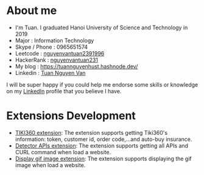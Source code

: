 # About me
- I'm Tuan. I graduated Hanoi University of Science and Technology in 2019
- Major : Information Technology
- Skype / Phone : 0965651574
- Leetcode : [nguyenvantuan2391996](https://leetcode.com/nguyenvantuan2391996/)
- HackerRank : [nguyenvantuan231](https://www.hackerrank.com/nguyenvantuan231)
- My blog : https://tuannguyenhust.hashnode.dev/
- Linkedin : [Tuan Nguyen Van](https://www.linkedin.com/in/tuan-nguyen-van-555315156/)

I will be super happy if you could help me endorse some skills or knowledge on my [LinkedIn](https://www.linkedin.com/in/tuan-nguyen-van-555315156/) profile that you believe I have.

# Extensions Development
- [TIKI360 extension](https://github.com/nguyenvantuan2391996/extensions-development/tree/master/tiki360-extension): The extension supports getting Tiki360's information: token, customer id, order code,...and auto-buy insurance.
- [Detector APIs extension](https://github.com/nguyenvantuan2391996/extensions-development/tree/master/detector-apis-extension): The extension supports getting all APIs and CURL command when load a website.
- [Display gif image extension](https://github.com/nguyenvantuan2391996/extensions-development/tree/master/display-gif-image-extension): The extension supports displaying the gif image when load a website.